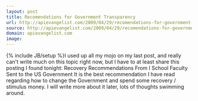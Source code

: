 ```yaml
---
layout: post
title: Recomendations for Government Transparency
url: http://apievangelist.com/2009/04/29/recomendations-for-government-transparency/
source: http://apievangelist.com/2009/04/29/recomendations-for-government-transparency/
domain: apievangelist.com
image: 
---
```

{% include JB/setup %}I used up all my mojo on my last post, and really can't write much on this topic right now, but I have to at least share this posting I found tonight:
Recovery Recommendations From I School Faculty Sent to the US Government
It is the best recommendation I have read regarding how to change the Government and spend some recovery / stimulus money.
I will write more about it later, lots of thoughts swimming around.